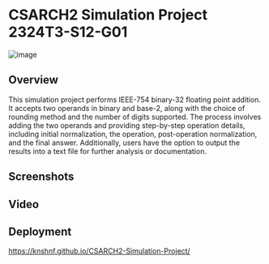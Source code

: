 # CSARCH2 Simulation Project 2324T3-S12-G01
![image](https://github.com/knshnf/CSARCH2-Simulation-Project/assets/97265370/c19b2c65-631d-4377-ae30-2aeed2e2a2d0)
## Overview
This simulation project performs IEEE-754 binary-32 floating point addition. It accepts two operands in binary and base-2, along with the choice of rounding method and the number of digits supported. The process involves adding the two operands and providing step-by-step operation details, including initial normalization, the operation, post-operation normalization, and the final answer. Additionally, users have the option to output the results into a text file for further analysis or documentation.

## Screenshots

## Video

## Deployment
https://knshnf.github.io/CSARCH2-Simulation-Project/
